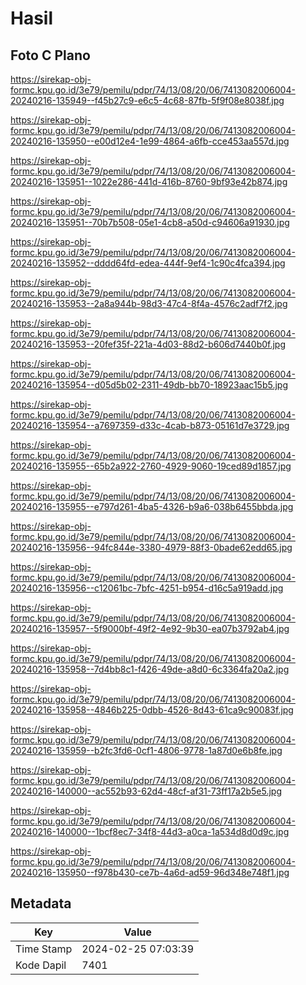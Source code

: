 # Hasil

## Foto C Plano

https://sirekap-obj-formc.kpu.go.id/3e79/pemilu/pdpr/74/13/08/20/06/7413082006004-20240216-135949--f45b27c9-e6c5-4c68-87fb-5f9f08e8038f.jpg

https://sirekap-obj-formc.kpu.go.id/3e79/pemilu/pdpr/74/13/08/20/06/7413082006004-20240216-135950--e00d12e4-1e99-4864-a6fb-cce453aa557d.jpg

https://sirekap-obj-formc.kpu.go.id/3e79/pemilu/pdpr/74/13/08/20/06/7413082006004-20240216-135951--1022e286-441d-416b-8760-9bf93e42b874.jpg

https://sirekap-obj-formc.kpu.go.id/3e79/pemilu/pdpr/74/13/08/20/06/7413082006004-20240216-135951--70b7b508-05e1-4cb8-a50d-c94606a91930.jpg

https://sirekap-obj-formc.kpu.go.id/3e79/pemilu/pdpr/74/13/08/20/06/7413082006004-20240216-135952--dddd64fd-edea-444f-9ef4-1c90c4fca394.jpg

https://sirekap-obj-formc.kpu.go.id/3e79/pemilu/pdpr/74/13/08/20/06/7413082006004-20240216-135953--2a8a944b-98d3-47c4-8f4a-4576c2adf7f2.jpg

https://sirekap-obj-formc.kpu.go.id/3e79/pemilu/pdpr/74/13/08/20/06/7413082006004-20240216-135953--20fef35f-221a-4d03-88d2-b606d7440b0f.jpg

https://sirekap-obj-formc.kpu.go.id/3e79/pemilu/pdpr/74/13/08/20/06/7413082006004-20240216-135954--d05d5b02-2311-49db-bb70-18923aac15b5.jpg

https://sirekap-obj-formc.kpu.go.id/3e79/pemilu/pdpr/74/13/08/20/06/7413082006004-20240216-135954--a7697359-d33c-4cab-b873-05161d7e3729.jpg

https://sirekap-obj-formc.kpu.go.id/3e79/pemilu/pdpr/74/13/08/20/06/7413082006004-20240216-135955--65b2a922-2760-4929-9060-19ced89d1857.jpg

https://sirekap-obj-formc.kpu.go.id/3e79/pemilu/pdpr/74/13/08/20/06/7413082006004-20240216-135955--e797d261-4ba5-4326-b9a6-038b6455bbda.jpg

https://sirekap-obj-formc.kpu.go.id/3e79/pemilu/pdpr/74/13/08/20/06/7413082006004-20240216-135956--94fc844e-3380-4979-88f3-0bade62edd65.jpg

https://sirekap-obj-formc.kpu.go.id/3e79/pemilu/pdpr/74/13/08/20/06/7413082006004-20240216-135956--c12061bc-7bfc-4251-b954-d16c5a919add.jpg

https://sirekap-obj-formc.kpu.go.id/3e79/pemilu/pdpr/74/13/08/20/06/7413082006004-20240216-135957--5f9000bf-49f2-4e92-9b30-ea07b3792ab4.jpg

https://sirekap-obj-formc.kpu.go.id/3e79/pemilu/pdpr/74/13/08/20/06/7413082006004-20240216-135958--7d4bb8c1-f426-49de-a8d0-6c3364fa20a2.jpg

https://sirekap-obj-formc.kpu.go.id/3e79/pemilu/pdpr/74/13/08/20/06/7413082006004-20240216-135958--4846b225-0dbb-4526-8d43-61ca9c90083f.jpg

https://sirekap-obj-formc.kpu.go.id/3e79/pemilu/pdpr/74/13/08/20/06/7413082006004-20240216-135959--b2fc3fd6-0cf1-4806-9778-1a87d0e6b8fe.jpg

https://sirekap-obj-formc.kpu.go.id/3e79/pemilu/pdpr/74/13/08/20/06/7413082006004-20240216-140000--ac552b93-62d4-48cf-af31-73ff17a2b5e5.jpg

https://sirekap-obj-formc.kpu.go.id/3e79/pemilu/pdpr/74/13/08/20/06/7413082006004-20240216-140000--1bcf8ec7-34f8-44d3-a0ca-1a534d8d0d9c.jpg

https://sirekap-obj-formc.kpu.go.id/3e79/pemilu/pdpr/74/13/08/20/06/7413082006004-20240216-135950--f978b430-ce7b-4a6d-ad59-96d348e748f1.jpg


## Metadata

| Key        | Value               |
| ---------- | ------------------- |
| Time Stamp | 2024-02-25 07:03:39 |
| Kode Dapil | 7401                |



